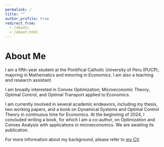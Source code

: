 ```yaml
---
permalink: /
title: ""
author_profile: true
redirect_from: 
  - /about/
  - /about.html
---
```


About Me
======

I am a fifth-year student at the Pontifical Catholic University of Peru (PUCP), majoring in Mathematics and minoring in Economics. I am also a teaching and research assistant. 

I am broadly interested in Convex Optimization, Microeconomic Theory, Optimal Control, and Optimal Transport applied to Economics.

I am currently involved in several academic endeavors, including my thesis, two working papers, and a book on Dynamical Systems and Optimal Control Theory in continuous time for Economics. At the beginning of 2024, I concluded writing a book, for which I am a co-author, on Optimization and Convex Analysis with applications in microeconomics. We are awaiting its publication.

For more information about my background, please refer to [my CV](https://MarceloGallardoB.github.io/files/CV.pdf).
